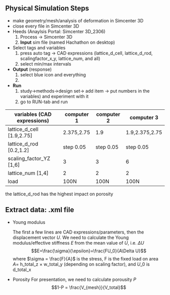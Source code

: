 Physical Simulation Steps
-------------------------------
- make geometry/mesh/analysis of deformation in Simcenter 3D
- close every file in Simcenter 3D
- Heeds (Anaylsis Portal: Simcenter 3D_2306)
  1. Process -> Simcenter 3D
  2. **Input** sim file (named Hachathon on desktop)
- Select tags and variables
  1. press auto tag -> CAD expressions (lattice_d_cell, lattice_d_rod, scalingfactor_x_y, lattice_num, and all)
  2. select min/max intervals
- **Output** (response)
  1. select blue icon and everything
  2. 
- **Run**
  1. study->methods->design set-> add item -> put numbers in the variables) and experiment with it
  2. go to RUN-tab and run

| variables (CAD expressions)      | computer 1      |computer 2     |computer 3      |
| -------------------------------- | --------------- |---------------|----------------|
| lattice_d_cell [1.9,2.75]        | 2.375,2.75      |1.9            |1.9,2.375,2.75  |
| lattice_d_rod [0.2,1.2]          | step 0.05       |step 0.05      |step 0.05       |
| scaling_factor_YZ [1,6]          | 3               |3              |6               |
| lattice_num [1,4]                | 2               |2              |2               |
| load                             | 100N            | 100N          | 100N           |

the lattice_d_rod has the highest impact on porosity

Extract data: .xml file
-----------------------------
- Young modulus

  The first a few lines are CAD expressions/parameters, then the displacement vector $U$.
We need to calculate the Young modulus/effective stiffness $E$ from the mean value of $U$, i.e. $\Delta U$
$$E=\frac{\sigma}{\epsilon}=\frac{FU_0}{A\Delta U}$$
where $\sigma = \frac{F}{A}$ is the stress, F is the fixed load on area $A =$ h_total_z $\times$ w_total_y (depending on scaling factor), and $U\_0$ is d_total_x 

- Porosity
  For presentation, we need to calculate porousity $P$
  $$1-P = \frac{V_{mesh}}{V_total}$$


